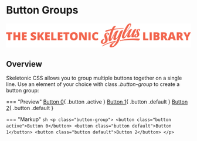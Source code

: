 # Button Groups

![Banner representing the Skeletonic Stylus Library](../assets/skeletonic-stylus-header.svg)

## Overview

Skeletonic CSS allows you to group multiple buttons together on a single line. Use an element of your choice with class *.button-group* to create a button group:

=== "Preview"
    [Button 0](/en/buttons/groups/){ .button .active  }
    [Button 1](/en/buttons/groups/){ .button .default }
    [Button 2](/en/buttons/groups/){ .button .default }

=== "Markup"
    ```sh
    <p class="button-group">
        <button class="button active">Button 0</button>
        <button class="button default">Button 1</button>
        <button class="button default">Button 2</button>
    </p>
    ```
